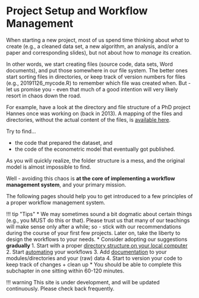 # Project Setup and Workflow Management

When starting a new project, most of us spend time thinking about *what* to create (e.g., a cleaned data set, a new algorithm, an analysis, and/or a paper and corresponding slides), but not about how to *manage* its creation.

In other words, we start creating files (source code, data sets, Word documents), and put those somewhere in our file system. The better ones start sorting files in directories, or keep track of version numbers for files (e.g., 20191126_mycode.R) to remember which file was created when. But - let us promise you - even that much of a good intention will very likely resort in chaos down the road.

For example, have a look at the directory and file structure of a PhD project Hannes once
was working on (back in 2013). A mapping of the files and directories, without the actual
content of the files, is [available here](structure_phd_2013.html).

Try to find...

- the code that prepared the dataset, and
- the code of the econometric model that eventually got published.

As you will quickly realize, the folder structure is a mess, and the original model is almost impossible to find.

Well - avoiding this chaos is **at the core of implementing a workflow management system**, and your primary mission.

The following pages should help you to get introduced to a few principles of a proper workflow management system.

!!! tip "Tips"
    * We may sometimes sound a bit dogmatic about certain things (e.g., you MUST do this or that). Please trust us that many of our teachings will make sense only after a while; so - stick with our recommendations during the course of your first few projects. Later on, take the liberty to design the workflows to your needs.
    * Consider adopting our suggestions **gradually**
        1. Start with a proper [directory structure on your local computer](directories.md)
        2. Start [automating](automation.md) your workflows
        3. Add [documentation](doc.md) to your modules/directories and your (raw) data
        4. Start to version your code to keep track of changes + clean up
	  * You should be able to complete this subchapter in one sitting within 60-120 minutes.

!!! warning
	This site is under development, and will be updated continuously. Please check back frequently.

<!--#* Please follow the steps one-by-one in the order they appear on the side bar and do not deviate from them, unless you really know what you are doing.
#* Where necessary, we have provided instructions for Mac, Windows and Linux machines.
--!>
